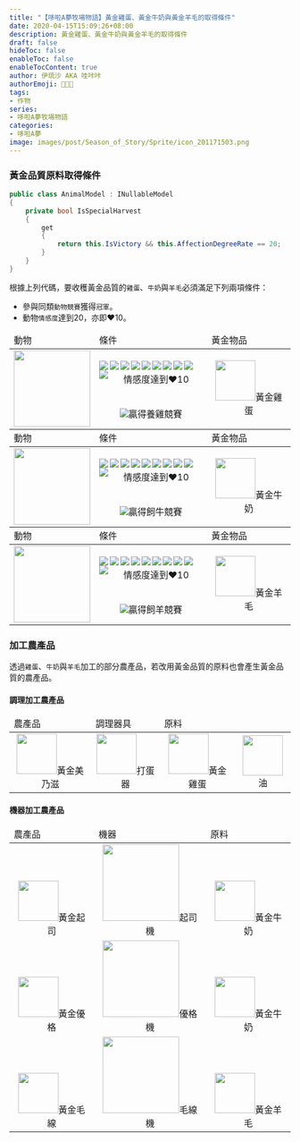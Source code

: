 ```yaml
---
title: "【哆啦A夢牧場物語】黃金雞蛋、黃金牛奶與黃金羊毛的取得條件"
date: 2020-04-15T15:09:26+08:00
description: 黃金雞蛋、黃金牛奶與黃金羊毛的取得條件
draft: false
hideToc: false
enableToc: false
enableTocContent: true
author: 伊琉沙 AKA 哇咔咔
authorEmoji: 👩🏿‍🚀
tags: 
- 作物
series:
- 哆啦A夢牧場物語
categories:
- 哆啦A夢
image: images/post/Season_of_Story/Sprite/icon_201171503.png
---
```

### 黃金品質原料取得條件
```C#
public class AnimalModel : INullableModel
{
    private bool IsSpecialHarvest
    {
        get
        {
            return this.IsVictory && this.AffectionDegreeRate == 20;
        }
    }
}
```
根據上列代碼，要收穫黃金品質的`雞蛋`、`牛奶`與`羊毛`必須滿足下列兩項條件：
+ 參與同類`動物競賽`獲得`冠軍`。
+ 動物`情感度`達到20，亦即♥10。

<table>
    <thead>
        <tr>
            <td>動物</td>
            <td>條件</td>
            <td>黃金物品</td>
        </tr>
    </thead>
    <tr>
        <td rowspan="2"><img width="137px" src= "/images/post/Season_of_Story/Sprite/icon_201031140.png"></td>
        <td align="center"><img  align="left" src= "/images/post/Icon_Heart_Full.png"><img  align="left" src= "/images/post/Icon_Heart_Full.png"><img  align="left" src= "/images/post/Icon_Heart_Full.png"><img  align="left" src= "/images/post/Icon_Heart_Full.png"><img  align="left" src= "/images/post/Icon_Heart_Full.png"><img  align="left" src= "/images/post/Icon_Heart_Full.png"><img  align="left" src= "/images/post/Icon_Heart_Full.png"><img  align="left" src= "/images/post/Icon_Heart_Full.png"><img  align="left" src= "/images/post/Icon_Heart_Full.png"><img  align="left" src= "/images/post/Icon_Heart_Full.png"><br>情感度達到♥10</td>
        <td rowspan="2" align="center"><img width="72px" src= "/images/post/Season_of_Story/Sprite/icon_3200102.png">黃金雞蛋</td>
    </tr>
    <tr>
        <td align="center"><img src= "/images/post/Season_of_Story/Sprite/Icon_Crown_01.png">贏得養雞競賽</td>
    </tr>
        <thead>
        <tr>
            <td>動物</td>
            <td>條件</td>
            <td>黃金物品</td>
        </tr>
    </thead>
    <tr>
        <td rowspan="2"><img width="137px" src= "/images/post/Season_of_Story/Sprite/icon_201031100.png"></td>
        <td align="center"><img  align="left" src= "/images/post/Icon_Heart_Full.png"><img  align="left" src= "/images/post/Icon_Heart_Full.png"><img  align="left" src= "/images/post/Icon_Heart_Full.png"><img  align="left" src= "/images/post/Icon_Heart_Full.png"><img  align="left" src= "/images/post/Icon_Heart_Full.png"><img  align="left" src= "/images/post/Icon_Heart_Full.png"><img  align="left" src= "/images/post/Icon_Heart_Full.png"><img  align="left" src= "/images/post/Icon_Heart_Full.png"><img  align="left" src= "/images/post/Icon_Heart_Full.png"><img  align="left" src= "/images/post/Icon_Heart_Full.png"><br>情感度達到♥10</td>
        <td rowspan="2" align="center"><img width="72px" src= "/images/post/Season_of_Story/Sprite/icon_3200103.png">黃金牛奶</td>
    </tr>
    <tr>
        <td align="center"><img src= "/images/post/Season_of_Story/Sprite/Icon_Crown_01.png">贏得飼牛競賽</td>
    </tr>
        <thead>
        <tr>
            <td>動物</td>
            <td>條件</td>
            <td>黃金物品</td>
        </tr>
    </thead>
    <tr>
        <td rowspan="2"><img width="137px" src= "/images/post/Season_of_Story/Sprite/icon_201031120.png"></td>
        <td align="center"><img  align="left" src= "/images/post/Icon_Heart_Full.png"><img  align="left" src= "/images/post/Icon_Heart_Full.png"><img  align="left" src= "/images/post/Icon_Heart_Full.png"><img  align="left" src= "/images/post/Icon_Heart_Full.png"><img  align="left" src= "/images/post/Icon_Heart_Full.png"><img  align="left" src= "/images/post/Icon_Heart_Full.png"><img  align="left" src= "/images/post/Icon_Heart_Full.png"><img  align="left" src= "/images/post/Icon_Heart_Full.png"><img  align="left" src= "/images/post/Icon_Heart_Full.png"><img  align="left" src= "/images/post/Icon_Heart_Full.png"><br>情感度達到♥10</td>
        <td rowspan="2" align="center"><img width="72px" src= "/images/post/Season_of_Story/Sprite/icon_4100102.png">黃金羊毛</td>
    </tr>
    <tr>
        <td align="center"><img src= "/images/post/Season_of_Story/Sprite/Icon_Crown_01.png">贏得飼羊競賽</td>
    </tr>
</table>

### 加工農產品
透過`雞蛋`、`牛奶`與`羊毛`加工的部分農產品，若改用黃金品質的原料也會產生黃金品質的農產品。

#### 調理加工農產品
<table>
    <thead>
        <tr>
            <td>農產品</td>            
            <td>調理器具</td>
            <td colspan="2">原料</td>
        </tr>
    </thead>
    <tr>
        <td align="center"><img width="72px" src= "/images/post/Season_of_Story/Sprite/icon_3400111.png">黃金美乃滋</td>
        <td align="center"><img width="72px" src= "/images/post/Season_of_Story/Sprite/icon_9000101.png">打蛋器</td>
        <td align="center"><img width="72px" src= "/images/post/Season_of_Story/Sprite/icon_3200102.png">黃金雞蛋</td>
        <td align="center"><img width="72px" src= "/images/post/Season_of_Story/Sprite/icon_3400102.png">油</td>
    </tr>
</table>

#### 機器加工農產品
<table>
    <thead>
        <tr>
            <td>農產品</td>            
            <td>機器</td>
            <td>原料</td>
        </tr>
    </thead>
    <tr>
        <td align="center" valign="bottom"><img width="72px" src= "/images/post/Season_of_Story/Sprite/icon_3400109.png">黃金起司</td>        
        <td align="center" valign="bottom"><img width="137px" src= "/images/post/Season_of_Story/Sprite/icon_201080120.png">起司機</td>
        <td align="center" valign="bottom"><img width="72px" src= "/images/post/Season_of_Story/Sprite/icon_3200103.png">黃金牛奶</td>
    </tr>
    <tr>
        <td align="center" valign="bottom"><img width="72px" src= "/images/post/Season_of_Story/Sprite/icon_3400110.png">黃金優格</td>        
        <td align="center" valign="bottom"><img width="137px" src= "/images/post/Season_of_Story/Sprite/icon_201080130.png">優格機</td>
        <td align="center" valign="bottom"><img width="72px" src= "/images/post/Season_of_Story/Sprite/icon_3200103.png">黃金牛奶</td>
    </tr>
    <tr>
        <td align="center" valign="bottom"><img width="72px" src= "/images/post/Season_of_Story/Sprite/icon_4100103.png">黃金毛線</td>        
        <td align="center" valign="bottom"><img width="137px" src= "/images/post/Season_of_Story/Sprite/icon_201080140.png">毛線機</td>
        <td align="center" valign="bottom"><img width="72px" src= "/images/post/Season_of_Story/Sprite/icon_4100102.png">黃金羊毛</td>
    </tr>
</table>